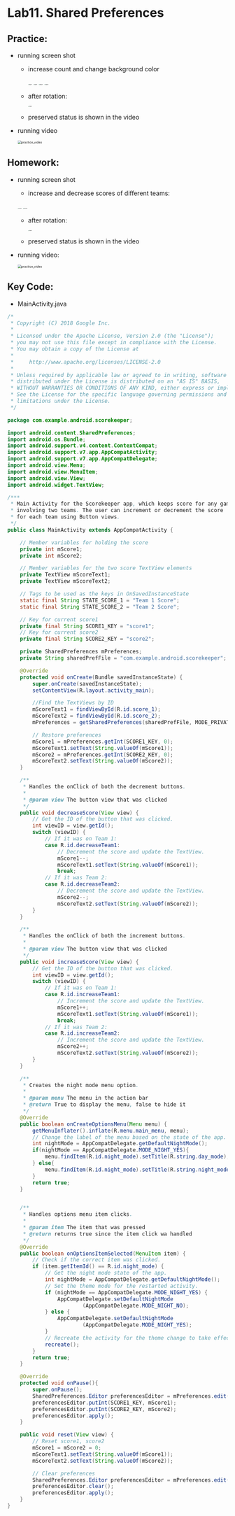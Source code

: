 # Lab11. Shared Preferences

## Practice:

- running screen shot

  - increase count and change background color

    <img src="./Practice/page1.png" alt="page1" style="zoom:15%;" /> <img src="./Practice/page2.png" alt="page2" style="zoom:15%;" /> <img src="./Practice/page3.png" alt="page3" style="zoom:15%;" /> <img src="./Practice/page4.png" alt="page4" style="zoom:15%;" />

    

  - after rotation:

    <img src="./Practice/rotate.png" alt="rotate" style="zoom:15%;" />

    

  - preserved status is shown in the video




- running video

  <img src="./Practice/running.gif" alt="practice_video" style="zoom:50%;" />



## Homework:

- running screen shot

  - increase and decrease scores of different teams:

  <img src="./Homework/score1.png" alt="score1" style="zoom:15%;" /> <img src="./Homework/score2.png" alt="score2" style="zoom:15%;" />
  
  
  
     - after rotation:
  
        <img src="./Homework/rotate.png" alt="rotate" style="zoom:15%;" />
  
       
  
  - preserved status is shown in the video



- running video:

  <img src="./Homework/running.gif" alt="practice_video" style="zoom:50%;" />



## Key Code:

- MainActivity.java

```java
/*
 * Copyright (C) 2018 Google Inc.
 *
 * Licensed under the Apache License, Version 2.0 (the "License");
 * you may not use this file except in compliance with the License.
 * You may obtain a copy of the License at
 *
 *     http://www.apache.org/licenses/LICENSE-2.0
 *
 * Unless required by applicable law or agreed to in writing, software
 * distributed under the License is distributed on an "AS IS" BASIS,
 * WITHOUT WARRANTIES OR CONDITIONS OF ANY KIND, either express or implied.
 * See the License for the specific language governing permissions and
 * limitations under the License.
 */

package com.example.android.scorekeeper;

import android.content.SharedPreferences;
import android.os.Bundle;
import android.support.v4.content.ContextCompat;
import android.support.v7.app.AppCompatActivity;
import android.support.v7.app.AppCompatDelegate;
import android.view.Menu;
import android.view.MenuItem;
import android.view.View;
import android.widget.TextView;

/***
 * Main Activity for the Scorekeeper app, which keeps score for any game
 * involving two teams. The user can increment or decrement the score
 * for each team using Button views.
 */
public class MainActivity extends AppCompatActivity {

    // Member variables for holding the score
    private int mScore1;
    private int mScore2;

    // Member variables for the two score TextView elements
    private TextView mScoreText1;
    private TextView mScoreText2;

    // Tags to be used as the keys in OnSavedInstanceState
    static final String STATE_SCORE_1 = "Team 1 Score";
    static final String STATE_SCORE_2 = "Team 2 Score";

    // Key for current score1
    private final String SCORE1_KEY = "score1";
    // Key for current score2
    private final String SCORE2_KEY = "score2";

    private SharedPreferences mPreferences;
    private String sharedPrefFile = "com.example.android.scorekeeper";

    @Override
    protected void onCreate(Bundle savedInstanceState) {
        super.onCreate(savedInstanceState);
        setContentView(R.layout.activity_main);

        //Find the TextViews by ID
        mScoreText1 = findViewById(R.id.score_1);
        mScoreText2 = findViewById(R.id.score_2);
        mPreferences = getSharedPreferences(sharedPrefFile, MODE_PRIVATE);

        // Restore preferences
        mScore1 = mPreferences.getInt(SCORE1_KEY, 0);
        mScoreText1.setText(String.valueOf(mScore1));
        mScore2 = mPreferences.getInt(SCORE2_KEY, 0);
        mScoreText2.setText(String.valueOf(mScore2));
    }

    /**
     * Handles the onClick of both the decrement buttons.
     *
     * @param view The button view that was clicked
     */
    public void decreaseScore(View view) {
        // Get the ID of the button that was clicked.
        int viewID = view.getId();
        switch (viewID) {
            // If it was on Team 1:
            case R.id.decreaseTeam1:
                // Decrement the score and update the TextView.
                mScore1--;
                mScoreText1.setText(String.valueOf(mScore1));
                break;
            // If it was Team 2:
            case R.id.decreaseTeam2:
                // Decrement the score and update the TextView.
                mScore2--;
                mScoreText2.setText(String.valueOf(mScore2));
        }
    }

    /**
     * Handles the onClick of both the increment buttons.
     *
     * @param view The button view that was clicked
     */
    public void increaseScore(View view) {
        // Get the ID of the button that was clicked.
        int viewID = view.getId();
        switch (viewID) {
            // If it was on Team 1:
            case R.id.increaseTeam1:
                // Increment the score and update the TextView.
                mScore1++;
                mScoreText1.setText(String.valueOf(mScore1));
                break;
            // If it was Team 2:
            case R.id.increaseTeam2:
                // Increment the score and update the TextView.
                mScore2++;
                mScoreText2.setText(String.valueOf(mScore2));
        }
    }

    /**
     * Creates the night mode menu option.
     *
     * @param menu The menu in the action bar
     * @return True to display the menu, false to hide it
     */
    @Override
    public boolean onCreateOptionsMenu(Menu menu) {
        getMenuInflater().inflate(R.menu.main_menu, menu);
        // Change the label of the menu based on the state of the app.
        int nightMode = AppCompatDelegate.getDefaultNightMode();
        if(nightMode == AppCompatDelegate.MODE_NIGHT_YES){
            menu.findItem(R.id.night_mode).setTitle(R.string.day_mode);
        } else{
            menu.findItem(R.id.night_mode).setTitle(R.string.night_mode);
        }
        return true;
    }


    /**
     * Handles options menu item clicks.
     *
     * @param item The item that was pressed
     * @return returns true since the item click wa handled
     */
    @Override
    public boolean onOptionsItemSelected(MenuItem item) {
        // Check if the correct item was clicked.
        if (item.getItemId() == R.id.night_mode) {
            // Get the night mode state of the app.
            int nightMode = AppCompatDelegate.getDefaultNightMode();
            // Set the theme mode for the restarted activity.
            if (nightMode == AppCompatDelegate.MODE_NIGHT_YES) {
                AppCompatDelegate.setDefaultNightMode
                        (AppCompatDelegate.MODE_NIGHT_NO);
            } else {
                AppCompatDelegate.setDefaultNightMode
                        (AppCompatDelegate.MODE_NIGHT_YES);
            }
            // Recreate the activity for the theme change to take effect.
            recreate();
        }
        return true;
    }

    @Override
    protected void onPause(){
        super.onPause();
        SharedPreferences.Editor preferencesEditor = mPreferences.edit();
        preferencesEditor.putInt(SCORE1_KEY, mScore1);
        preferencesEditor.putInt(SCORE2_KEY, mScore2);
        preferencesEditor.apply();
    }

    public void reset(View view) {
        // Reset score1, score2
        mScore1 = mScore2 = 0;
        mScoreText1.setText(String.valueOf(mScore1));
        mScoreText2.setText(String.valueOf(mScore2));

        // Clear preferences
        SharedPreferences.Editor preferencesEditor = mPreferences.edit();
        preferencesEditor.clear();
        preferencesEditor.apply();
    }
}
```





